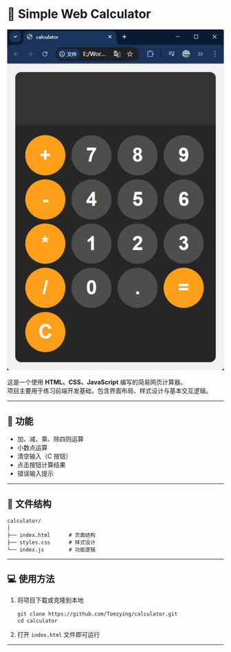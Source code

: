 # 🧮 Simple Web Calculator

![Calculator Screenshot](screenshot.png)

这是一个使用 **HTML、CSS、JavaScript** 编写的简易网页计算器。  
项目主要用于练习前端开发基础，包含界面布局、样式设计与基本交互逻辑。

---

## 🔧 功能
- 加、减、乘、除四则运算  
- 小数点运算  
- 清空输入（C 按钮）  
- 点击按钮计算结果  
- 错误输入提示  

---

## 📁 文件结构

```
calculator/
│
├── index.html      # 页面结构
├── styles.css      # 样式设计
└── index.js        # 功能逻辑
```

---

## 💻 使用方法
1. 将项目下载或克隆到本地  
   ```bash:disable-run
   git clone https://github.com/Tomzying/calculator.git
   cd calculator
   ```

2. 打开 `index.html` 文件即可运行

---
